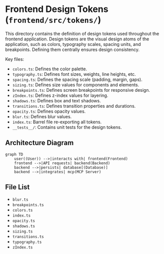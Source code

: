 # Frontend Design Tokens (`frontend/src/tokens/`)

This directory contains the definition of design tokens used throughout the frontend application. Design tokens are the visual design atoms of the application, such as colors, typography scales, spacing units, and breakpoints. Defining them centrally ensures design consistency.

Key files:

*   `colors.ts`: Defines the color palette.
*   `typography.ts`: Defines font sizes, weights, line heights, etc.
*   `spacing.ts`: Defines the spacing scale (padding, margin, gaps).
*   `sizing.ts`: Defines size values for components and elements.
*   `breakpoints.ts`: Defines screen breakpoints for responsive design.
*   `zIndex.ts`: Defines z-index values for layering.
*   `shadows.ts`: Defines box and text shadows.
*   `transitions.ts`: Defines transition properties and durations.
*   `opacity.ts`: Defines opacity values.
*   `blur.ts`: Defines blur values.
*   `index.ts`: Barrel file re-exporting all tokens.
*   `__tests__/`: Contains unit tests for the design tokens.

## Architecture Diagram
```mermaid
graph TD
    user((User)) -->|interacts with| frontend(Frontend)
    frontend -->|API requests| backend(Backend)
    backend -->|persists| database[(Database)]
    backend -->|integrates| mcp(MCP Server)
```

<!-- File List Start -->
## File List

- `blur.ts`
- `breakpoints.ts`
- `colors.ts`
- `index.ts`
- `opacity.ts`
- `shadows.ts`
- `sizing.ts`
- `transitions.ts`
- `typography.ts`
- `zIndex.ts`

<!-- File List End -->

